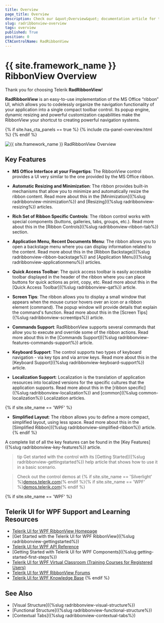 ```yaml
---
title: Overview
page_title: Overview
description: Check our &quot;Overview&quot; documentation article for the RadRibbonView {{ site.framework_name }} control.
slug: radribbonview-overview
tags: overview
published: True
position: 0
CTAControlName: RadRibbonView
---
```


# {{ site.framework_name }} RibbonView Overview

Thank you for choosing Telerik __RadRibbonView__!

__RadRibbonView__ is an easy-to-use implementation of the MS Office “ribbon” UI, which allows you to codelessly organize the navigation functionality of your application into a single compact toolbar control. Its popup engine, dynamic resizing and powerful customization capabilities make the RibbonView your shortcut to creating powerful navigation systems.

{% if site.has_cta_panels == true %}
{% include cta-panel-overview.html %}
{% endif %}

![{{ site.framework_name }} RadRibbonView Overview](images/ribbonview-overview-0.png)

## Key Features	

* __MS Office Interface at your Fingertips__: The RibbonView control provides a UI very similar to the one provided by the MS Office ribbon.

* __Automatic Resizing and Minimization__: The ribbon provides built-in mechanisms that allow you to minimize and automatically resize the ribbon content. Read more about this in the [Minimization]({%slug radribbonview-minimization%}) and [Resizing]({%slug radribbonview-resizing%}) articles.

* __Rich Set of Ribbon Specific Controls__: The ribbon control works with special components (buttons, galleries, tabs, groups, etc.). Read more about this in the [Ribbon Controls]({%slug radribbonview-ribbon-tab%}) section.

* __Application Menu, Recent Documents Menu__: The ribbon allows you to open a backstage menu where you can display information related to the content. Read more about this in the [Ribbon Backstage]({%slug radribbonview-ribbon-backstage%}) and [Application Menu]({%slug radribbonview-applicationmenu%}) articles.

* __Quick Access Toolbar__: The quick access toolbar is easily accessible toolbar displayed in the header of the ribbon where you can place buttons for quick actions as print, copy, etc. Read more about this in the [Quick Access Toolbar]({%slug radribbonview-qat%}) article.

* __Screen Tips__: The ribbon allows you to display a small window that appears when the mouse cursor hovers over an icon or a ribbon element (command). The popup window will provide details that explain the command's function. Read more about this in the [Screen Tips]({%slug radribbonview-screentips%}) article.

* __Commands Support__: RadRibbonView supports several commands that allow you to execute and override some of the ribbon actions. Read more about this in the [Commands Support]({%slug radribbonview-features-commands-support%}) article.

* __Keyboard Support__: The control supports two types of keyboard navigation - via key tips and via arrow keys. Read more about this in the [Keyboard Support]({%slug radribbonview-keyboard-support%}) article.

* __Localization Support__: Localization is the translation of application resources into localized versions for the specific cultures that the application supports. Read more about this in the [ribbon specific]({%slug radribbonview-localization%}) and [common]({%slug common-localization%}) Localization articles.

{% if site.site_name == 'WPF' %}
* __Simplified Layout__: The ribbon allows you to define a more compact, simplified layout, using less space. Read more about this in the [Simplified Ribbon]({%slug radribbonview-simplified-ribbon%}) article.
{% endif %}

A complete list of all the key features can be found in the [Key Features]({%slug radribbonview-key-features%}) article.

>tip Get started with the control with its [Getting Started]({%slug radribbonview-gettingstarted%}) help article that shows how to use it in a basic scenario.

> Check out the control demos at {% if site.site_name == 'Silverlight' %}[demos.telerik.com](https://demos.telerik.com/silverlight/#RibbonView/FirstLook){% endif %}{% if site.site_name == 'WPF' %}[demos.telerik.com](https://demos.telerik.com/wpf/){% endif %}

{% if site.site_name == 'WPF' %}
## Telerik UI for WPF Support and Learning Resources

* [Telerik UI for WPF RibbonView Homepage](https://www.telerik.com/products/wpf/ribbonview.aspx)
* [Get Started with the Telerik UI for WPF RibbonView]({%slug radribbonview-gettingstarted%})
* [Telerik UI for WPF API Reference](https://docs.telerik.com/devtools/wpf/api/)
* [Getting Started with Telerik UI for WPF Components]({%slug getting-started-first-steps%})
* [Telerik UI for WPF Virtual Classroom (Training Courses for Registered Users)](https://learn.telerik.com/learn/course/external/view/elearning/16/telerik-ui-for-wpf) 
* [Telerik UI for WPF RibbonView Forums](https://www.telerik.com/forums/wpf)
* [Telerik UI for WPF Knowledge Base](https://docs.telerik.com/devtools/wpf/knowledge-base)
{% endif %}

## See Also  
* [Visual Structure]({%slug radribbonview-visual-structure%})
* [Functional Structure]({%slug radribbonview-functional-structure%})
* [Contextual Tabs]({%slug radribbonview-contextual-tabs%})
